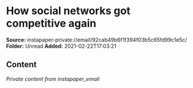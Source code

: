 # How social networks got competitive again

**Source:** instapaper-private://email/92cab49b6f1f394f03b5c65fd99c1e5c/
**Folder:** Unread
**Added:** 2021-02-22T17:03:21




## Content
*Private content from instapaper_email*
